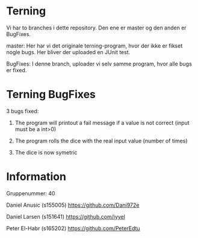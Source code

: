 # Terning

Vi har to branches i dette repository. Den ene er master og den anden er BugFixes. 

master: Her har vi det originale terning-program, hvor der ikke er fikset nogle bugs. Her bliver der uploaded en JUnit test.

BugFixes: I denne branch, uploader vi selv samme program, hvor alle bugs er fixed.


# Terning BugFixes

3 bugs fixed:

1) The program will printout a fail message if a value is not correct (input must be a int>0)

2) The program rolls the dice with the real input value (number of times)

3) The dice is now symetric


# Information

Gruppenummer: 40

Daniel Anusic (s155005) https://github.com/Dani972e

Daniel Larsen (s151641) https://github.com/iyyel

Peter El-Habr (s165202) https://github.com/PeterEdtu
